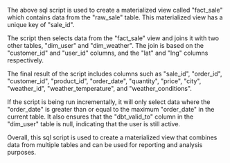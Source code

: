 The above sql script is used to create a materialized view called "fact_sale" which contains data from the "raw_sale" table. This materialized view has a unique key of "sale_id".

The script then selects data from the "fact_sale" view and joins it with two other tables, "dim_user" and "dim_weather". The join is based on the "customer_id" and "user_id" columns, and the "lat" and "lng" columns respectively.

The final result of the script includes columns such as "sale_id", "order_id", "customer_id", "product_id", "order_date", "quantity", "price", "city", "weather_id", "weather_temperature", and "weather_conditions".

If the script is being run incrementally, it will only select data where the "order_date" is greater than or equal to the maximum "order_date" in the current table. It also ensures that the "dbt_valid_to" column in the "dim_user" table is null, indicating that the user is still active.

Overall, this sql script is used to create a materialized view that combines data from multiple tables and can be used for reporting and analysis purposes.
